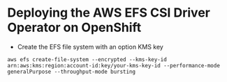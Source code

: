 # Deploying the AWS EFS CSI Driver Operator on OpenShift

- Create the EFS file system with an option KMS key

```console
aws efs create-file-system --encrypted --kms-key-id arn:aws:kms:region:account-id:key/your-kms-key-id --performance-mode generalPurpose --throughput-mode bursting
```

